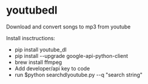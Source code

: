 # youtubedl
Download and convert songs to mp3 from youtube


Install insctructions:

- pip install youtube_dl
- pip install --upgrade google-api-python-client
- brew install ffmpeg
- Add developer/api key to code 
- run $python searchdlyoutube.py --q "search string"
